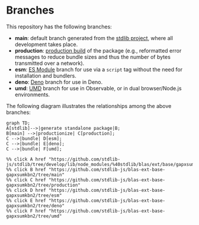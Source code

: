<!--

@license Apache-2.0

Copyright (c) 2022 The Stdlib Authors.

Licensed under the Apache License, Version 2.0 (the "License");
you may not use this file except in compliance with the License.
You may obtain a copy of the License at

    http://www.apache.org/licenses/LICENSE-2.0

Unless required by applicable law or agreed to in writing, software
distributed under the License is distributed on an "AS IS" BASIS,
WITHOUT WARRANTIES OR CONDITIONS OF ANY KIND, either express or implied.
See the License for the specific language governing permissions and
limitations under the License.

-->

# Branches

This repository has the following branches:

-   **main**: default branch generated from the [stdlib project][stdlib-url], where all development takes place.
-   **production**: [production build][production-url] of the package (e.g., reformatted error messages to reduce bundle sizes and thus the number of bytes transmitted over a network).
-   **esm**: [ES Module][esm-url] branch for use via a `script` tag without the need for installation and bundlers.
-   **deno**: [Deno][deno-url] branch for use in Deno.
-   **umd**: [UMD][umd-url] branch for use in Observable, or in dual browser/Node.js environments.

The following diagram illustrates the relationships among the above branches:

```mermaid
graph TD;
A[stdlib]-->|generate standalone package|B;
B[main] -->|productionize| C[production];
C -->|bundle| D[esm];
C -->|bundle| E[deno];
C -->|bundle| F[umd];

%% click A href "https://github.com/stdlib-js/stdlib/tree/develop/lib/node_modules/%40stdlib/blas/ext/base/gapxsumkbn2"
%% click B href "https://github.com/stdlib-js/blas-ext-base-gapxsumkbn2/tree/main"
%% click C href "https://github.com/stdlib-js/blas-ext-base-gapxsumkbn2/tree/production"
%% click D href "https://github.com/stdlib-js/blas-ext-base-gapxsumkbn2/tree/esm"
%% click E href "https://github.com/stdlib-js/blas-ext-base-gapxsumkbn2/tree/deno"
%% click F href "https://github.com/stdlib-js/blas-ext-base-gapxsumkbn2/tree/umd"
```

[stdlib-url]: https://github.com/stdlib-js/stdlib/tree/develop/lib/node_modules/%40stdlib/blas/ext/base/gapxsumkbn2
[production-url]: https://github.com/stdlib-js/blas-ext-base-gapxsumkbn2/tree/production
[deno-url]: https://github.com/stdlib-js/blas-ext-base-gapxsumkbn2/tree/deno
[umd-url]: https://github.com/stdlib-js/blas-ext-base-gapxsumkbn2/tree/umd
[esm-url]: https://github.com/stdlib-js/blas-ext-base-gapxsumkbn2/tree/esm
